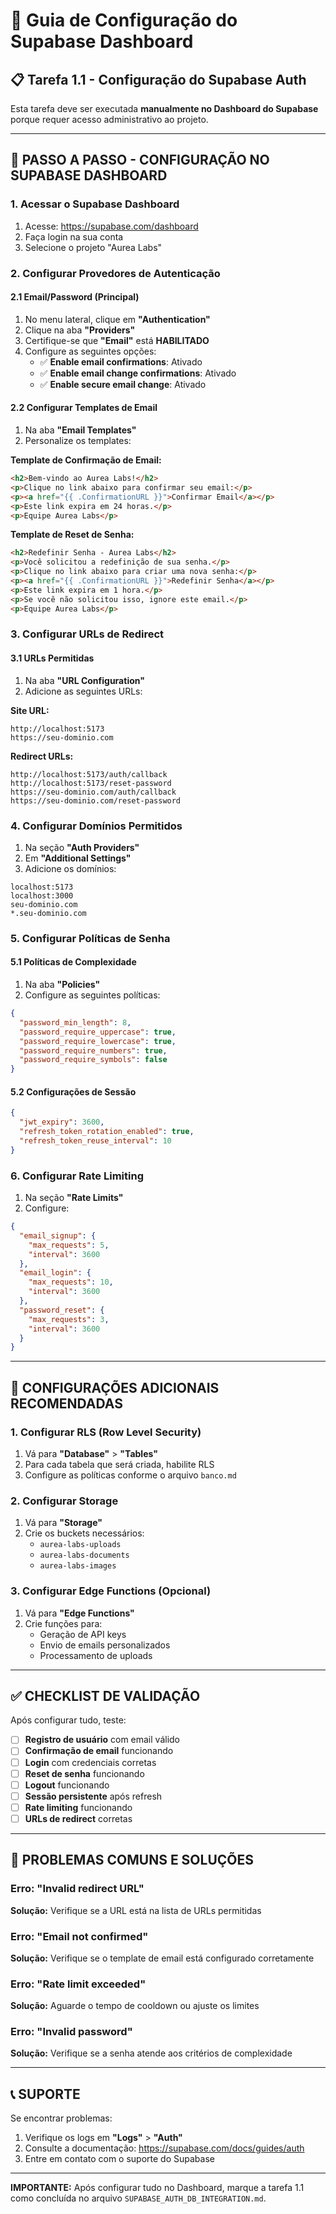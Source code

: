 # 🚀 Guia de Configuração do Supabase Dashboard

## 📋 Tarefa 1.1 - Configuração do Supabase Auth

Esta tarefa deve ser executada **manualmente no Dashboard do Supabase** porque requer acesso administrativo ao projeto.

---

## 🎯 PASSO A PASSO - CONFIGURAÇÃO NO SUPABASE DASHBOARD

### 1. Acessar o Supabase Dashboard
1. Acesse: https://supabase.com/dashboard
2. Faça login na sua conta
3. Selecione o projeto "Aurea Labs"

### 2. Configurar Provedores de Autenticação

#### 2.1 Email/Password (Principal)
1. No menu lateral, clique em **"Authentication"**
2. Clique na aba **"Providers"**
3. Certifique-se que **"Email"** está **HABILITADO**
4. Configure as seguintes opções:
   - ✅ **Enable email confirmations**: Ativado
   - ✅ **Enable email change confirmations**: Ativado
   - ✅ **Enable secure email change**: Ativado

#### 2.2 Configurar Templates de Email
1. Na aba **"Email Templates"**
2. Personalize os templates:

**Template de Confirmação de Email:**
```html
<h2>Bem-vindo ao Aurea Labs!</h2>
<p>Clique no link abaixo para confirmar seu email:</p>
<p><a href="{{ .ConfirmationURL }}">Confirmar Email</a></p>
<p>Este link expira em 24 horas.</p>
<p>Equipe Aurea Labs</p>
```

**Template de Reset de Senha:**
```html
<h2>Redefinir Senha - Aurea Labs</h2>
<p>Você solicitou a redefinição de sua senha.</p>
<p>Clique no link abaixo para criar uma nova senha:</p>
<p><a href="{{ .ConfirmationURL }}">Redefinir Senha</a></p>
<p>Este link expira em 1 hora.</p>
<p>Se você não solicitou isso, ignore este email.</p>
<p>Equipe Aurea Labs</p>
```

### 3. Configurar URLs de Redirect

#### 3.1 URLs Permitidas
1. Na aba **"URL Configuration"**
2. Adicione as seguintes URLs:

**Site URL:**
```
http://localhost:5173
https://seu-dominio.com
```

**Redirect URLs:**
```
http://localhost:5173/auth/callback
http://localhost:5173/reset-password
https://seu-dominio.com/auth/callback
https://seu-dominio.com/reset-password
```

### 4. Configurar Domínios Permitidos
1. Na seção **"Auth Providers"**
2. Em **"Additional Settings"**
3. Adicione os domínios:

```
localhost:5173
localhost:3000
seu-dominio.com
*.seu-dominio.com
```

### 5. Configurar Políticas de Senha

#### 5.1 Políticas de Complexidade
1. Na aba **"Policies"**
2. Configure as seguintes políticas:

```json
{
  "password_min_length": 8,
  "password_require_uppercase": true,
  "password_require_lowercase": true,
  "password_require_numbers": true,
  "password_require_symbols": false
}
```

#### 5.2 Configurações de Sessão
```json
{
  "jwt_expiry": 3600,
  "refresh_token_rotation_enabled": true,
  "refresh_token_reuse_interval": 10
}
```

### 6. Configurar Rate Limiting
1. Na seção **"Rate Limits"**
2. Configure:

```json
{
  "email_signup": {
    "max_requests": 5,
    "interval": 3600
  },
  "email_login": {
    "max_requests": 10,
    "interval": 3600
  },
  "password_reset": {
    "max_requests": 3,
    "interval": 3600
  }
}
```

---

## 🔧 CONFIGURAÇÕES ADICIONAIS RECOMENDADAS

### 1. Configurar RLS (Row Level Security)
1. Vá para **"Database"** > **"Tables"**
2. Para cada tabela que será criada, habilite RLS
3. Configure as políticas conforme o arquivo `banco.md`

### 2. Configurar Storage
1. Vá para **"Storage"**
2. Crie os buckets necessários:
   - `aurea-labs-uploads`
   - `aurea-labs-documents`
   - `aurea-labs-images`

### 3. Configurar Edge Functions (Opcional)
1. Vá para **"Edge Functions"**
2. Crie funções para:
   - Geração de API keys
   - Envio de emails personalizados
   - Processamento de uploads

---

## ✅ CHECKLIST DE VALIDAÇÃO

Após configurar tudo, teste:

- [ ] **Registro de usuário** com email válido
- [ ] **Confirmação de email** funcionando
- [ ] **Login** com credenciais corretas
- [ ] **Reset de senha** funcionando
- [ ] **Logout** funcionando
- [ ] **Sessão persistente** após refresh
- [ ] **Rate limiting** funcionando
- [ ] **URLs de redirect** corretas

---

## 🚨 PROBLEMAS COMUNS E SOLUÇÕES

### Erro: "Invalid redirect URL"
**Solução:** Verifique se a URL está na lista de URLs permitidas

### Erro: "Email not confirmed"
**Solução:** Verifique se o template de email está configurado corretamente

### Erro: "Rate limit exceeded"
**Solução:** Aguarde o tempo de cooldown ou ajuste os limites

### Erro: "Invalid password"
**Solução:** Verifique se a senha atende aos critérios de complexidade

---

## 📞 SUPORTE

Se encontrar problemas:
1. Verifique os logs em **"Logs"** > **"Auth"**
2. Consulte a documentação: https://supabase.com/docs/guides/auth
3. Entre em contato com o suporte do Supabase

---

**IMPORTANTE:** Após configurar tudo no Dashboard, marque a tarefa 1.1 como concluída no arquivo `SUPABASE_AUTH_DB_INTEGRATION.md`.

